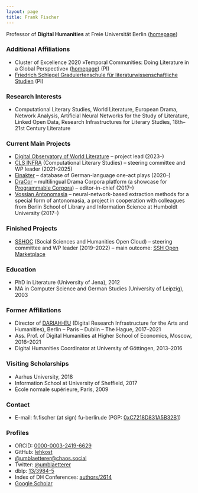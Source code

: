 ```yaml
---
layout: page
title: Frank Fischer
---
```


Professor of **Digital Humanities** at Freie Universität Berlin ([homepage](https://www.geisteswissenschaften.fu-berlin.de/we02/institut/mitarbeiter/Professoren/fischerf/index.html))

### Additional Affiliations
* Cluster of Excellence 2020 »Temporal Communities: Doing Literature in a Global Perspective« ([homepage](https://www.temporal-communities.de/people/fischer/index.html)) (PI)
* [Friedrich Schlegel Graduiertenschule für literaturwissenschaftliche Studien](https://www.geisteswissenschaften.fu-berlin.de/friedrichschlegel/personen/PI/index.html) (PI)

### Research Interests
* Computational Literary Studies, World Literature, European Drama, Network Analysis, Artificial Neural Networks for the Study of Literature, Linked Open Data, Research Infrastructures for Literary Studies, 18th–21st Century Literature

### Current Main Projects
* [Digital Observatory of World Literature](https://www.temporal-communities.de/research/digital-communities/projects/digital-observatory-world-literature) – project lead (2023–)
* [CLS INFRA](https://clsinfra.io/) (Computational Literary Studies) – steering committee and WP leader (2021–2025)
* [Einakter](https://einakter.dracor.org/) – database of German-language one-act plays (2020–)
* [DraCor](https://dracor.org/) – multilingual Drama Corpora platform (a showcase for [Programmable Corpora](https://doi.org/10.5281/zenodo.4284002)) – editor-in-chief (2017–)
* [Vossian Antonomasia](https://vossanto.weltliteratur.net/) – neural-network-based extraction methods for a special form of antonomasia, a project in cooperation with colleagues from Berlin School of Library and Information Science at Humboldt University (2017–)

### Finished Projects
* [SSHOC](https://www.sshopencloud.eu/) (Social Sciences and Humanities Open Cloud) – steering committee and WP leader (2019–2022) – main outcome: [SSH Open Marketplace](https://marketplace.sshopencloud.eu/)

### Education
* PhD in Literature (University of Jena), 2012
* MA in Computer Science and German Studies (University of Leipzig), 2003

### Former Affiliations
* Director of [DARIAH-EU](https://www.dariah.eu/) (Digital Research Infrastructure for the Arts and Humanities), Berlin – Paris – Dublin – The Hague, 2017–2021
* Ass. Prof. of Digital Humanities at Higher School of Economics, Moscow, 2016–2021
* Digital Humanities Coordinator at University of Göttingen, 2013–2016

### Visiting Scholarships
* Aarhus University, 2018
* Information School at University of Sheffield, 2017
* École normale supérieure, Paris, 2009

### Contact
* E-mail: fr.fischer (at sign) fu-berlin.de (PGP: [0xC7218D831A5B32B1](https://lehkost.github.io/ff.pgp.asc))

### Profiles
* ORCID: [0000-0003-2419-6629](https://orcid.org/0000-0003-2419-6629)
* GitHub: [lehkost](https://github.com/lehkost)
* <a rel="me" href="https://chaos.social/@umblaetterer">@umblaetterer@chaos.social</a>
* Twitter: [@umblaetterer](https://twitter.com/umblaetterer)
* dblp: [13/3984-5](https://dblp.org/pid/13/3984-5)
* Index of DH Conferences: [authors/2614](https://dh-abstracts.library.cmu.edu/authors/2614)
* [Google Scholar](https://scholar.google.com/citations?user=Rr4N3OwAAAAJ)
